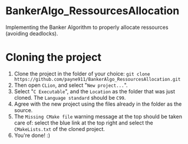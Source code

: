 # BankerAlgo_RessourcesAllocation
Implementing the Banker Algorithm to properly allocate ressources (avoiding deadlocks).

# Cloning the project

1. Clone the project in the folder of your choice: `git clone https://github.com/payne911/BankerAlgo_RessourcesAllocation.git`
2. Then open `CLion`, and select "`New project...`".
3. Select "`C Executable`", and the `Location` as the folder that was just cloned. The `Language standard` should be `C99`.
4. Agree with the new project using the files already in the folder as the source.
5. The `Missing CMake file` warning message at the top should be taken care of: select the blue link at the top right and select the `CMakeLists.txt` of the cloned project.
6. You're done! :)
